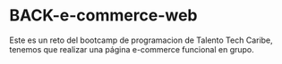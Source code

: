 # BACK-e-commerce-web
Este es un reto del bootcamp de programacion de Talento Tech Caribe, tenemos que realizar una página e-commerce funcional en grupo.
